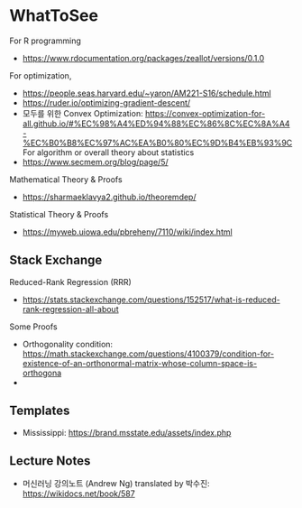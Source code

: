# WhatToSee

For R programming
- https://www.rdocumentation.org/packages/zeallot/versions/0.1.0

For optimization,
-  https://people.seas.harvard.edu/~yaron/AM221-S16/schedule.html
-  https://ruder.io/optimizing-gradient-descent/
- 모두를 위한 Convex Optimization: https://convex-optimization-for-all.github.io/#%EC%98%A4%ED%94%88%EC%86%8C%EC%8A%A4-%EC%B0%B8%EC%97%AC%EA%B0%80%EC%9D%B4%EB%93%9C
For algorithm or overall theory about statistics
- https://www.secmem.org/blog/page/5/

Mathematical Theory & Proofs
- https://sharmaeklavya2.github.io/theoremdep/

Statistical Theory & Proofs
- https://myweb.uiowa.edu/pbreheny/7110/wiki/index.html


## Stack Exchange

Reduced-Rank Regression (RRR)
- https://stats.stackexchange.com/questions/152517/what-is-reduced-rank-regression-all-about

Some Proofs
- Orthogonality condition: https://math.stackexchange.com/questions/4100379/condition-for-existence-of-an-orthonormal-matrix-whose-column-space-is-orthogona
- 



## Templates
- Mississippi: https://brand.msstate.edu/assets/index.php


## Lecture Notes
- 머신러닝 강의노트 (Andrew Ng) translated by 박수진: https://wikidocs.net/book/587
